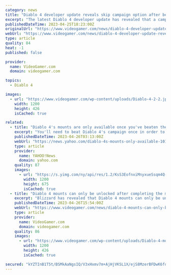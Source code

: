 ```yaml
---
category: news
title: "Diablo 4 developer update reveals skip campaign option after beating it once"
excerpt: "The latest Diablo 4 developer update has revealed that a campaign skip option will be available after you've beaten the game once."
publishedDateTime: 2023-04-25T18:23:00Z
originalUrl: "https://www.videogamer.com/news/diablo-4-developer-update-reveals-campaign-skip-option/"
webUrl: "https://www.videogamer.com/news/diablo-4-developer-update-reveals-campaign-skip-option/"
type: article
quality: 84
heat: -1
published: false

provider:
  name: VideoGamer.com
  domain: videogamer.com

topics:
  - Diablo 4

images:
  - url: "https://www.videogamer.com/wp-content/uploads/Diablo-4-2-2.jpg"
    width: 1200
    height: 426
    isCached: true

related:
  - title: "Diablo 4's mounts are only available once you've beaten the campaign"
    excerpt: "You'll need to beat Diablo 4's campaign once in order to unlock mounts for your characters. As revealed in a new Blizzard blog (thanks, WowHead), you'll need to finish Diablo 4's main campaign to ..."
    publishedDateTime: 2023-04-26T03:13:00Z
    webUrl: "https://news.yahoo.com/diablo-4s-mounts-only-available-101307216.html"
    type: article
    provider:
      name: YAHOO!News
      domain: yahoo.com
    quality: 87
    images:
      - url: "https://s.yimg.com/ny/api/res/1.2/KsS3EofnxiMnyxueSsqm4Q--/YXBwaWQ9aGlnaGxhbmRlcjt3PTEyMDA7aD02NzU-/https://media.zenfs.com/en/gamesradar_237/d23b6956a6654889a531db8ed508f63c"
        width: 1200
        height: 675
        isCached: true
  - title: "Diablo 4 mounts can only be unlocked after completing the main story line"
    excerpt: "Blizzard has revealed that Diablo 4 mounts can only be unlocked and used after you've completed the main story line with one character."
    publishedDateTime: 2023-04-26T15:54:00Z
    webUrl: "https://www.videogamer.com/news/diablo-4-mounts-can-only-be-unlocked-after-completing-main-story/"
    type: article
    provider:
      name: VideoGamer.com
      domain: videogamer.com
    quality: 86
    images:
      - url: "https://www.videogamer.com/wp-content/uploads/Diablo-4-mounts.jpg"
        width: 1200
        height: 426
        isCached: true

secured: "kYZTInB1T5t/BSMkAaNgsIQ/V3xHxmv7m+AjHjVKSL1X/ejS8MzerBFDwK6fdTiNl51uhnVX2B0Vu9wc1ZpbkF6ltWExfddnLzYVcDYYUXmayrr43ygQENoa6GZK4h2bqy1mj6Y2T2dlk9e5XTmcitj2eNGLHzMrFVWGMW7d4778EIqsl9btqndMGQm+GCiolx8PRcQfn3ohlpL117NV1ZQWc1bF+/YT55mbNsmzhOKt0sLXlsR85WUo0hwxFjkTF2ovaY+4QOQ58SuuwV0ngYvf6EXhdCRSX3U4vB0m/CEUmWU7idDJZh4awP2+J6KTauZQuJEXWtrfbVAiCjjrRT2knMFWpM3WvsqDMKCOqGY=;7HR3LWTxKFUldcoy4h/bsg=="
---
```


